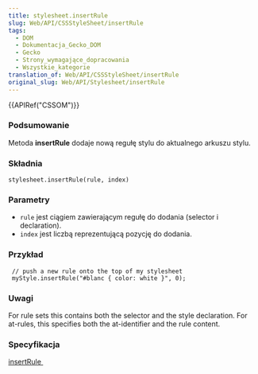 ```yaml
---
title: stylesheet.insertRule
slug: Web/API/CSSStyleSheet/insertRule
tags:
  - DOM
  - Dokumentacja_Gecko_DOM
  - Gecko
  - Strony_wymagające_dopracowania
  - Wszystkie_kategorie
translation_of: Web/API/CSSStyleSheet/insertRule
original_slug: Web/API/Stylesheet/insertRule
---
```

{{APIRef("CSSOM")}}

### Podsumowanie

Metoda **insertRule** dodaje nową regułę stylu do aktualnego arkuszu stylu.

### Składnia

    stylesheet.insertRule(rule, index)

### Parametry

- `rule` jest ciągiem zawierającym regułę do dodania (selector i declaration).
- `index` jest liczbą reprezentującą pozycję do dodania.

### Przykład

     // push a new rule onto the top of my stylesheet
     myStyle.insertRule("#blanc { color: white }", 0);

### Uwagi

For rule sets this contains both the selector and the style declaration. For at-rules, this specifies both the at-identifier and the rule content.

### Specyfikacja

[insertRule ](http://www.w3.org/TR/2000/REC-DOM-Level-2-Style-20001113/css.html#CSS-CSSStyleSheet-insertRule)
